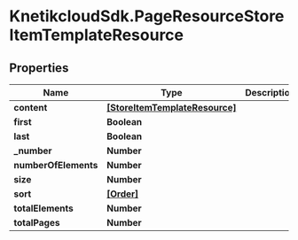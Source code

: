 # KnetikcloudSdk.PageResourceStoreItemTemplateResource

## Properties
Name | Type | Description | Notes
------------ | ------------- | ------------- | -------------
**content** | [**[StoreItemTemplateResource]**](StoreItemTemplateResource.md) |  | [optional] 
**first** | **Boolean** |  | [optional] 
**last** | **Boolean** |  | [optional] 
**_number** | **Number** |  | [optional] 
**numberOfElements** | **Number** |  | [optional] 
**size** | **Number** |  | [optional] 
**sort** | [**[Order]**](Order.md) |  | [optional] 
**totalElements** | **Number** |  | [optional] 
**totalPages** | **Number** |  | [optional] 


